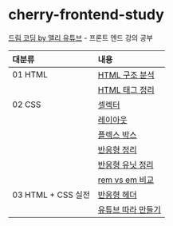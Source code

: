 # cherry-frontend-study

[드림 코딩 by 앨리 유튜브](https://www.youtube.com/playlist?list=PLv2d7VI9OotQ1F92Jp9Ce7ovHEsuRQB3Y) - 프론트 엔드 강의 공부

| 대분류             | 내용                                                     |
| :----------------- | :------------------------------------------------------- |
| 01 HTML            | [HTML 구조 분석](./01%20HTML/01%20HTML%20구조%20분석.md) |
|                    | [HTML 태그 정리](./01%20HTML/02%20HTML%20태그%20정리.md) |
| 02 CSS             | [셀렉터](./02%20CSS/01%20셀렉터.md)                      |
|                    | [레이아웃](./02%20CSS/02%20레이아웃.md)                  |
|                    | [플렉스 박스](./02%20CSS/03%20플렉스%20박스.md)          |
|                    | [반응형 정리]()                                          |
|                    | [반응형 유닛 정리]()                                     |
|                    | [rem vs em 비교]()                                       |
| 03 HTML + CSS 실전 | [반응형 헤더]()                                          |
|                    | [유튜브 따라 만들기]()                                   |
